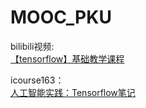 # MOOC_PKU
bilibili视频:  
[【tensorflow】基础教学课程](https://www.bilibili.com/video/av25541757)   

icourse163：   
[人工智能实践：Tensorflow笔记](https://www.icourse163.org/course/PKU-1002536002)    